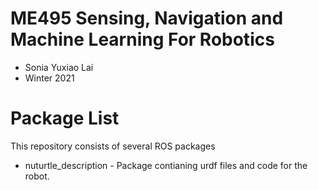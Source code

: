 # ME495 Sensing, Navigation and Machine Learning For Robotics
* Sonia Yuxiao Lai
* Winter 2021

# Package List
This repository consists of several ROS packages
- nuturtle_description - Package contianing urdf files and code for the robot.